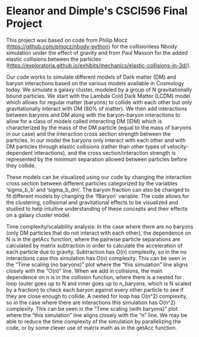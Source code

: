 # Eleanor and Dimple's CSCI596 Final Project
This project was based on code from Philip Mocz (https://github.com/pmocz/nbody-python) for the collisionless Nbody simulation under the effect of gravity and from Paul Masson for the added elastic collisions between the particles (https://exploratoria.github.io/exhibits/mechanics/elastic-collisions-in-3d/). 

Our code works to simulate different models of Dark matter (DM) and baryon interactions based on the various models available in Cosmology today. We simulate a galaxy cluster, modeled by a group of N gravitationally bound particles. We start with the Lambda Cold Dark Matter (LCDM) model which allows for regular matter (baryons) to collide with each other but only gravitationally interact with DM (80% of matter). We then add interactions between baryons and DM along with the baryon-baryon interactions to allow for a class of models called interacting DM (IDM) which is characterized by the mass of the DM particle (equal to the mass of baryons in our case) and the interaction cross section strength between the particles. In our model the baryons only interact with each other and with DM particles through elastic collisions (rather than other types of velocity-dependent interactions), and the cross section/interaction strength is represented by the minimum separation allowed between particles before they collide. 

These models can be visualized using our code by changing the interaction cross section between different particles categorized by the variables ‘sigma_b_b’ and ‘sigma_b_dm’. The baryon fraction can also be changed to fit different models by changing the ‘fBaryon’ variable. The code allows for the clustering, collisional and gravitational effects to be visualized and studied to help intuitive understanding of these concepts and their effects on a galaxy cluster model.  

Time complexity/scalability analysis:
In the case where there are no baryons (only DM particles that do not interact with each other), the dependence on N is in the getAcc function, where the pairwise particle separations are calculated by matrix subtraction in order to calculate the acceleration of each particle due to gravity. Subtraction has O(n) complexity, so in the no interactions case this simulation has O(n) complexity. This can be seen in the “Time scaling (no baryons)” plot where the “this simulation” line aligns closely with the “O(n)” line. When we add in collisions,  the main dependence on n is in the collision function, where there is a nested for loop (outer goes up to N and inner goes up to n_baryons, which is N scaled by a fraction) to check each baryon against every other particle to see if they are close enough to collide. A nested for loop has O(n^2) complexity, so in the case where there are interactions this simulation has O(n^2) complexity. This can be seen in the “Time scaling (with baryons)” plot where the “this simulation” line aligns closely with the “n” line. We may be able to reduce the time complexity of the simulation by parallelizing the code, or by some clever use of matrix math as in the getAcc function.

